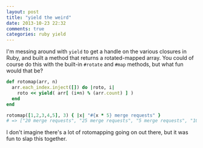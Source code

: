 ```yaml
---
layout: post
title: "yield the weird"
date: 2013-10-23 22:32
comments: true
categories: ruby yield
---
```

I'm messing around with `yield` to get a handle on the various closures in Ruby, and built a method that returns a rotated-mapped array. You could of course do this with the built-in `#rotate` and `#map` methods, but what fun would that be?
```ruby
def rotomap(arr, n)
  arr.each_index.inject([]) do |roto, i|
    roto << yield( arr[ (i+n) % (arr.count) ] )
  end
end

rotomap([1,2,3,4,5], 3) { |x| "#{x * 5} merge requests" }
# => ["20 merge requests", "25 merge requests", "5 merge requests", "10 merge requests", "15 merge requests"]
```
I don't imagine there's a lot of rotomapping going on out there, but it was fun to slap this together.
